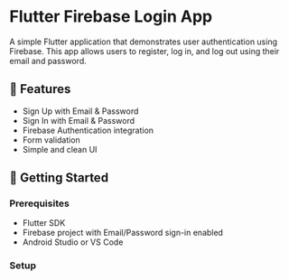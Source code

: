 # Flutter Firebase Login App

A simple Flutter application that demonstrates user authentication using Firebase. This app allows users to register, log in, and log out using their email and password.

## 🔧 Features

- Sign Up with Email & Password
- Sign In with Email & Password
- Firebase Authentication integration
- Form validation
- Simple and clean UI

## 🚀 Getting Started

### Prerequisites

- Flutter SDK
- Firebase project with Email/Password sign-in enabled
- Android Studio or VS Code

### Setup
